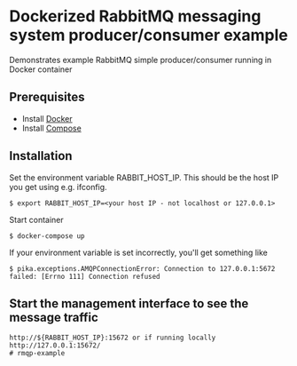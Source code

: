 # Dockerized RabbitMQ messaging system producer/consumer example

Demonstrates example RabbitMQ simple producer/consumer running in Docker container

## Prerequisites

- Install [Docker](https://docs.docker.com/installation/)
- Install [Compose](https://docs.docker.com/compose/install/)


## Installation

Set the environment variable RABBIT_HOST_IP. This should be the host IP you get using e.g. ifconfig.

    $ export RABBIT_HOST_IP=<your host IP - not localhost or 127.0.0.1>  

Start container

    $ docker-compose up  
    
If your environment variable is set incorrectly, you'll get something like

    $ pika.exceptions.AMQPConnectionError: Connection to 127.0.0.1:5672 failed: [Errno 111] Connection refused
    

## Start the management interface to see the message traffic
    
    http://${RABBIT_HOST_IP}:15672 or if running locally http://127.0.0.1:15672/
    # rmqp-example
